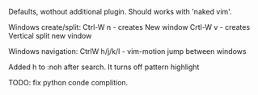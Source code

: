 Defaults, wothout additional plugin. Should works with 'naked vim'.

Windows create/split:
Ctrl-W n - creates New window
Crtl-W v - creates Vertical split new vindow

Windows navigation:
CtrlW h/j/k/l - vim-motion jump between windows

Added <Leader>h to :noh after search. 
It turns off pattern highlight

TODO:
fix python conde complition. 

